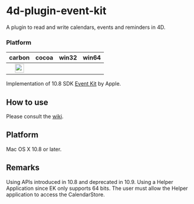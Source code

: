 4d-plugin-event-kit
===================

A plugin to read and write calendars, events and reminders in 4D.

### Platform

| carbon | cocoa | win32 | win64 |
|:------:|:-----:|:---------:|:---------:|
|<img src="https://cloud.githubusercontent.com/assets/1725068/22371562/1b091f0a-e4db-11e6-8458-8653954a7cce.png" width="24" height="24" />||||

Implementation of 10.8 SDK [Event Kit](https://developer.apple.com/library/ios/documentation/EventKit/Reference/EventKitFrameworkRef/_index.html) by Apple.

How to use
----------
Please consult the [wiki](https://github.com/miyako/4d-plugin-event-kit/wiki).

Platform
--------
Mac OS X 10.8 or later.

Remarks
-------
Using APIs introduced in 10.8 and deprecated in 10.9.
Using a Helper Application since EK only supports 64 bits.
The user must allow the Helper application to access the CalendarStore.

